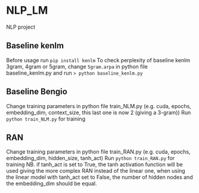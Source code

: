 # NLP_LM
NLP project

## Baseline kenlm
Before usage run `pip install kenlm`
To check perplexity of baseline kenlm 3gram, 4gram or 5gram, change `5gram.arpa` in python file baseline_kenlm.py and run `> python baseline_kenlm.py`

## Baseline Bengio
Change training parameters in python file train_NLM.py (e.g. cuda, epochs, embedding_dim, context_size, this last one is now 2 (giving a 3-gram))
Run `python train_NLM.py` for training

## RAN
Change training parameters in python file train_RAN.py (e.g. cuda, epochs, embedding_dim, hidden_size, tanh_act)
Run `python train_RAN.py` for training
NB. if tanh_act is set to True, the tanh activation function will be used giving the more complex RAN instead of the linear one, when using the linear model with tanh_act set to False, the number of hidden nodes and the embedding_dim should be equal.

